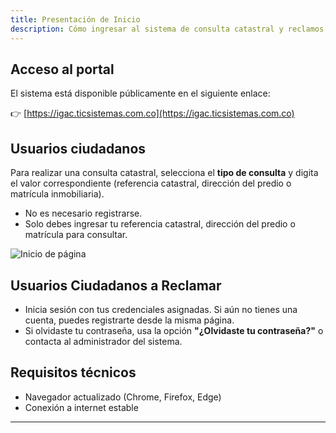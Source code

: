 ```yaml
---
title: Presentación de Inicio
description: Cómo ingresar al sistema de consulta catastral y reclamos prediales.
---
```


## Acceso al portal

El sistema está disponible públicamente en el siguiente enlace:

👉 [https://igac.ticsistemas.com.co](https://igac.ticsistemas.com.co)

## Usuarios ciudadanos

Para realizar una consulta catastral, selecciona el **tipo de consulta** y digita el valor correspondiente (referencia catastral, dirección del predio o matrícula inmobiliaria).

- No es necesario registrarse.
- Solo debes ingresar tu referencia catastral, dirección del predio o matrícula para consultar.

![Inicio de página](/images/inicio.png)

## Usuarios Ciudadanos a Reclamar

- Inicia sesión con tus credenciales asignadas. Si aún no tienes una cuenta, puedes registrarte desde la misma página.
- Si olvidaste tu contraseña, usa la opción **"¿Olvidaste tu contraseña?"** o contacta al administrador del sistema.

## Requisitos técnicos

- Navegador actualizado (Chrome, Firefox, Edge)
- Conexión a internet estable

---
